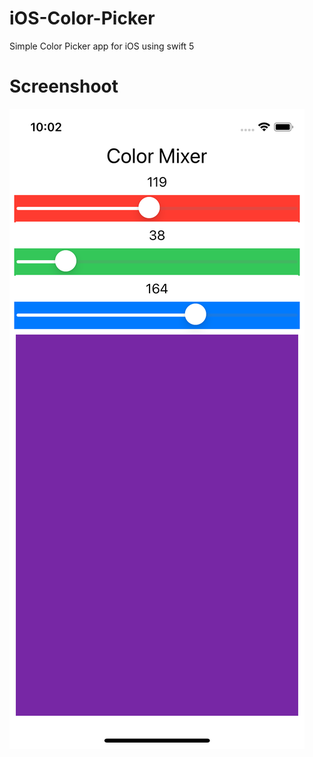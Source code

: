 # iOS-Color-Picker

Simple Color Picker app for iOS using swift 5

# Screenshoot 

![Screenshot](screenshot.png)

